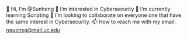 👋 Hi, I’m @Sunheng
👀 I’m interested in Cybersecurity
🌱 I’m currently learning Scripting
💞️ I’m looking to collaborate on everyone one that have the same interest in Cybersecurity.
📫 How to reach me with my email: nguonsg@mail.uc.edu

